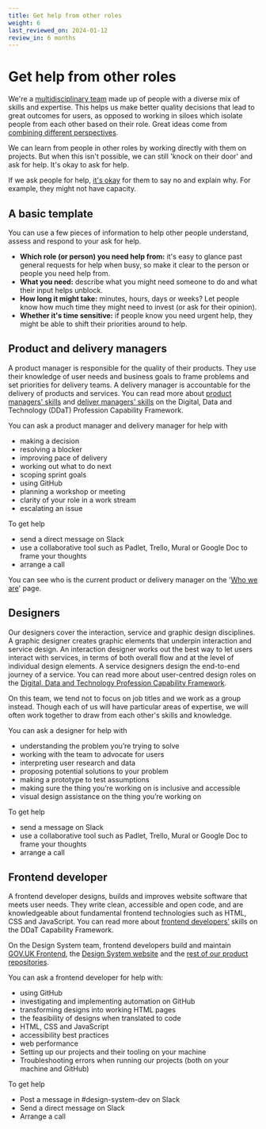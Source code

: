 ```yaml
---
title: Get help from other roles
weight: 6
last_reviewed_on: 2024-01-12
review_in: 6 months
---
```


# Get help from other roles

We're a [multidisciplinary team](https://www.gov.uk/service-manual/service-standard/point-6-have-a-multidisciplinary-team) made up of people with a diverse mix of skills and expertise. This helps us make better quality decisions that lead to great outcomes for users, as opposed to working in siloes which isolate people from each other based on their role. Great ideas come from [combining different perspectives](https://gds.blog.gov.uk/2016/02/01/professions-and-boldness/).

We can learn from people in other roles by working directly with them on projects. But when this isn't possible, we can still 'knock on their door' and ask for help. It's okay to ask for help.

If we ask people for help, [it's okay](https://govdesign.tumblr.com/post/144909646023/download-the-poster-its-ok-to) for them to say no and explain why. For example, they might not have capacity.

## A basic template

You can use a few pieces of information to help other people understand, assess and respond to your ask for help.

- **Which role (or person) you need help from:** it's easy to glance past general requests for help when busy, so make it clear to the person or people you need help from.
- **What you need:** describe what you might need someone to do and what their input helps unblock.
- **How long it might take:** minutes, hours, days or weeks? Let people know how much time they might need to invest (or ask for their opinion).
- **Whether it's time sensitive:** if people know you need urgent help, they might be able to shift their priorities around to help.

## Product and delivery managers

A product manager is responsible for the quality of their products. They use their knowledge of user needs and business goals to frame problems and set priorities for delivery teams. A delivery manager is accountable for the delivery of products and services. You can read more about [product managers' skills](https://ddat-capability-framework.service.gov.uk/product-manager.html) and [deliver managers' skills](https://ddat-capability-framework.service.gov.uk/delivery-manager.html) on the Digital, Data and Technology (DDaT) Profession Capability Framework.

You can ask a product manager and delivery manager for help with

- making a decision
- resolving a blocker
- improving pace of delivery
- working out what to do next
- scoping sprint goals
- using GitHub
- planning a workshop or meeting
- clarity of your role in a work stream
- escalating an issue

To get help

- send a direct message on Slack
- use a collaborative tool such as Padlet, Trello, Mural or Google Doc to frame your thoughts
- arrange a call

You can see who is the current product or delivery manager on the '[Who we are](/who-we-are/)' page.

## Designers

Our designers cover the interaction, service and graphic design disciplines. A graphic designer creates graphic elements that underpin interaction and service design. An interaction designer works out the best way to let users interact with services, in terms of both overall flow and at the level of individual design elements. A service designers design the end-to-end journey of a service. You can read more about user-centred design roles on the [Digital, Data and Technology Profession Capability Framework](https://ddat-capability-framework.service.gov.uk/).

On this team, we tend not to focus on job titles and we work as a group instead. Though each of us will have particular areas of expertise, we will often work together to draw from each other's skills and knowledge.

You can ask a designer for help with

- understanding the problem you’re trying to solve
- working with the team to advocate for users
- interpreting user research and data
- proposing potential solutions to your problem
- making a prototype to test assumptions
- making sure the thing you’re working on is inclusive and accessible
- visual design assistance on the thing you’re working on

To get help

- send a message on Slack
- use a collaborative tool such as Padlet, Trello, Mural or Google Doc to frame your thoughts
- arrange a call

## Frontend developer

A frontend developer designs, builds and improves website software that meets user needs. They write clean, accessible and open code, and are knowledgeable about fundamental frontend technologies such as HTML, CSS and JavaScript. You can read more about [frontend developers’](https://ddat-capability-framework.service.gov.uk/frontend-developer.html) skills on the DDaT Capability Framework.

On the Design System team, frontend developers build and maintain [GOV.UK Frontend](https://github.com/alphagov/govuk-frontend/), the [Design System website](https://github.com/alphagov/govuk-design-system) and the [rest of our product repositories](/what-we-do/#our-products).

You can ask a frontend developer for help with:

- using GitHub
- investigating and implementing automation on GitHub
- transforming designs into working HTML pages
- the feasibility of designs when translated to code
- HTML, CSS and JavaScript
- accessibility best practices
- web performance
- Setting up our projects and their tooling on your machine
- Troubleshooting errors when running our projects (both on your machine and GitHub)

To get help

- Post a message in #design-system-dev on Slack
- Send a direct message on Slack
- Arrange a call
